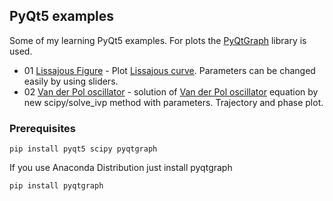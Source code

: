 ## PyQt5 examples
Some of my learning PyQt5 examples. For plots the [PyQtGraph](http://www.pyqtgraph.org/) library is used.
* 01 [Lissajous Figure](01%20Lissajous%20Figure) - Plot [Lissajous curve](https://en.wikipedia.org/wiki/Lissajous_curve). Parameters can be changed easily by using sliders.
* 02 [Van der Pol oscillator](02%20Van%20der%20Pol%20oscilator) - solution of [Van der Pol oscillator](https://en.wikipedia.org/wiki/Van_der_Pol_oscillator) equation 
by new scipy/solve_ivp method with parameters. Trajectory and phase plot.

### Prerequisites

```
pip install pyqt5 scipy pyqtgraph
```

If you use Anaconda Distribution just install pyqtgraph
```
pip install pyqtgraph
```
